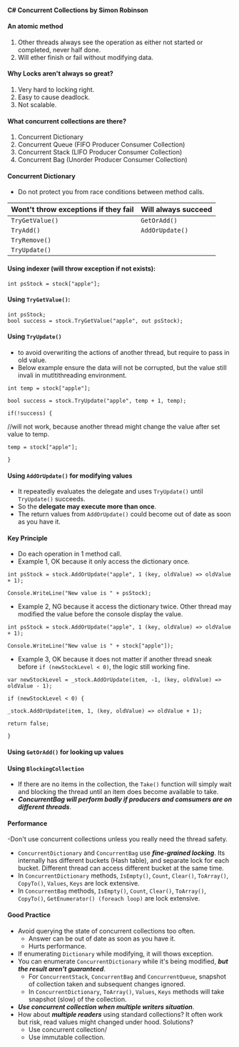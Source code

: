 #### C# Concurrent Collections by Simon Robinson ####

#### An atomic method ####
1. Other threads always see the operation as either not started or completed, never half done.
2. Will ether finish or fail without modifying data.

#### Why Locks aren't always so great? ####
1. Very hard to locking right.
2. Easy to cause deadlock.
3. Not scalable.

#### What concurrent collections are there? ####
1. Concurrent Dictionary
2. Concurrent Queue (FIFO Producer Consumer Collection)
3. Concurrent Stack (LIFO Producer Consumer Collection)
4. Concurrent Bag (Unorder Producer Consumer Collection)

#### Concurrent Dictionary ####
- Do not protect you from race conditions between method calls.

Wont't throw exceptions if they fail  | Will always succeed
------------------------------------- | --------------------
`TryGetValue()` | `GetOrAdd()`
`TryAdd()`      | `AddOrUpdate()`
`TryRemove()`   |
`TryUpdate()`   |

#### Using indexer (will throw exception if not exists): ####
`int psStock = stock["apple"];`

#### Using `TryGetValue()`: ####
`int psStock;` <br />
`bool success = stock.TryGetValue("apple", out psStock);`

#### Using `TryUpdate()` #### 
- to avoid overwriting the actions of another thread, but require to pass in old value.
- Below example ensure the data will not be corrupted, but the value still invali in mutltithreading environment.

`int temp = stock["apple"];`

`bool success = stock.TryUpdate("apple", temp + 1, temp);`


`if(!success) {`

  //will not work, because another thread might change the value after set value to temp.

  `temp = stock["apple"];`

`
}
`
#### Using `AddOrUpdate()` for modifying values #### 
- It repeatedly evaluates the delegate and uses `TryUpdate()` until `TryUpdate()` succeeds.
- So the __delegate may execute more than once__.
- The return values from `AddOrUpdate()` could become out of date as soon as you have it.

#### Key Principle ####
- Do each operation in 1 method call.
- Example 1, OK because it only access the dictionary once.

`int psStock = stock.AddOrUpdate("apple", 1 (key, oldValue) => oldValue + 1);`

`Console.WriteLine("New value is " + psStock);`

- Example 2, NG because it access the dictionary twice. Other thread may modified the value before the console display the value.

`int psStock = stock.AddOrUpdate("apple", 1 (key, oldValue) => oldValue + 1);`

`Console.WriteLine("New value is " + stock["apple"]);`

- Example 3, OK because it does not matter if another thread sneak before `if (newStockLevel < 0)`, the logic still working fine.

`var newStockLevel = _stock.AddOrUpdate(item, -1, (key, oldValue) => oldValue - 1);`

`if (newStockLevel < 0) {`

`_stock.AddOrUpdate(item, 1, (key, oldValue) => oldValue + 1);`

`return false;`

`}`

#### Using `GetOrAdd()` for looking up values ####

#### Using `BlockingCollection` ####
- If there are no items in the collection, the `Take()` function will simply wait and blocking the thread until an item does become available to take.
- ___ConcurrentBag will perform badly if producers and comsumers are on different threads___.

#### Performance ####
-Don't use concurrent collections unless you really need the thread safety.
- `ConcurrentDictionary` and `ConcurrentBag` use ___fine-grained locking___. Its internally has different buckets (Hash table), and separate lock for each bucket. Different thread can access different bucket at the same time. 
- In `ConcurrentDictionary` methods, `IsEmpty()`, `Count`, `Clear()`, `ToArray()`, `CopyTo()`, `Values`, `Keys` are lock extensive.
- In `ConcurrentBag` methods, `IsEmpty()`, `Count`, `Clear()`, `ToArray()`, `CopyTo()`, `GetEnumerator() (foreach loop)` are lock extensive.

#### Good Practice ####
* Avoid querying the state of concurrent collections too often.
  * Answer can be out of date as soon as you have it.
  * Hurts performance.
* If enumerating `Dictionary` while modifying, it will thows exception.
* You can enumerate `ConcurrentDictionary` while it's being modified, ___but the result aren't guaranteed___.
  * For `ConcurrentStack`, `ConcurrentBag` and `ConcurrentQueue`, snapshot of collection taken and subsequent changes ignored.
  * In `ConcurrentDictionary`, `ToArray()`, `Values`, `Keys` methods will take snapshot (slow) of the collection.
* ___Use concurrent collection when multiple writers situation___. 
* How about ___multiple readers___ using standard collections? It often work but risk, read values might changed under hood. Solutions?
  * Use concurrent collection/
  * Use immutable collection.
